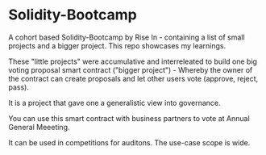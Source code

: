 # Solidity-Bootcamp

A cohort based Solidity-Bootcamp by Rise In - containing a list of small projects and a bigger project. This repo showcases my learnings.

These "little projects" were accumulative and interreleated to build one big voting proposal smart contract ("bigger project") -
Whereby the owner of the contract can create proposals and let other users vote (approve, reject, pass).

It is a project that gave one a generalistic view into governance.

You can use this smart contract with business partners to vote at Annual General Meeeting.

It can be used in competitions for auditons. The use-case scope is wide.

